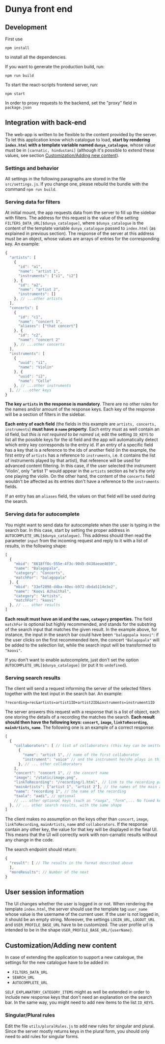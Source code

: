 # Dunya front end

## Development
First use

    npm install

to install all the dependencies.

If you want to generate the production build, run:

    npm run build

To start the react-scripts frontend server, run:

    npm start

In order to proxy requests to the backend, set the "proxy" field in `package.json`


## Integration with back-end
The web-app is written to be flexible to the content provided by the server. To let this application know which catalogue to load, **start by rendering `index.html` with a template variable named `dunya_catalogue`**, whose value must be in `[carnatic, hindustani]` (although it's possible to extend these values, see section [Customization/Adding new content](#customizationadding-new-content)).

### Settings and behavior
All settings in the following paragraphs are stored in the file `src/settings.js`. If you change one, please rebuild the bundle with the command `npm run build`.

### Serving data for filters
At initial mount, the app requests data from the server to fill up the sidebar with filters. The address for this request is the value of the setting `FILTERS_DATA_URL[$dunya_catalogue]`, where `$dunya_catalogue` is the content of the template variable `dunya_catalogue` passed to `index.html` (as explained in previous section). The response of the server at this address must be an object, whose values are arrays of entries for the corresponding key. An example:
```javascript
{
  "artists": [
    {
      "id": "a1",
      "name": "artist 1",
      "instruments": ["i1", "i2"]
    }, {
      "id": "a2",
      "name": "artist 2",
      "instruments": []
    }, // ...other artists
  ],
  "concerts": [
    {
      "id": "c1",
      "name": "concert 1",
      "aliases": ["that concert"]
    }, {
      "id": "c2",
      "name": "concert 2"
    }, // ...other concerts
  ],
  "instruments": [
    {
      "uuid": "i1",
      "name": "Violin"
    }, {
      "uuid": "i2",
      "name": "Cello"
    }, // ...other instruments
  ], // ...other keys
}
```
**The key `artists` in the response is mandatory**. There are no other rules for the names and/or amount of the response keys. Each key of the response will be a section of filters in the sidebar.

**Each entry of each field** (the fields in this example are `artists, concerts, instruments`) **must have a `name` property**.
Each entry must as well contain an id field, but *this is not required to be named* `id`; edit the setting `ID_KEYS` to list all the possible keys for the id field and the app will automatically detect which entry key corresponds to the entry id. If an entry of a specific field has a key that is a reference to the ids of another field (in the example, the first entry of `artists` has a reference to `instruments`, i.e. it contains the list of instruments played by that artist), that reference will be used for advanced content filtering. In this case, if the user selected the instrument 'Violin', only "artist 1" would appear in the `artists` section as he's the only one playing the violin. On the other hand, the content of the `concerts` field wouldn't be affected as its entries don't have a reference to the `instruments` fields.

If an entry has an `aliases` field, the values on that field will be used during the search.

### Serving data for autocomplete
You might want to send data for autocomplete when the user is typing in the search bar. In this case, start by setting the proper address in `AUTOCOMPLETE_URL[$dunya_catalogue]`. This address should then read the parameter `input` from the incoming request and reply to it with a list of results, in the following shape:
```javascript
[
  {
    "mbid": "8618ff0c-555e-4f3c-90d5-0438aeae4659",
    "name": "Balagopala",
    "category": "Concerts",
    "matchFor": "balagopala"
  }, {
    "mbid": "33ef2098-d4ba-40ec-b972-dbda5114e3e2",
    "name": "Koovi Azhaithal",
    "category": "Artists",
    "matchFor": "koovi"
  }, // ... other results
]
```
**Each result must have an id and the `name`, `category` properties.** The field `matchFor` is optional but highly recommended, and stands for the substring of the search input that matches the given result. In the example above, for instance, the input in the search bar could have been `"balagopala koovi"`: if the user clicks on the first recommended item, the concert `"Balagopala"` will be added to the selection list, while the search input will be transformed to `"koovi"`.

If you don't want to enable autocomplete, just don't set the option `AUTOCOMPLETE_URL[$dunya_catalogue]` (or put it to `undefined`).

### Serving search results
The client will send a request informing the server of the selected filters together with the text input in the search bar. An example:
```
?recording=rec&artists=artist1ID+artist2ID&instruments=instrument1ID
```

The server answers this request with a response that is a list of object, each one storing the details of a recording the matches the search. **Each result should then have the following keys: `concert`, `image`, `linkToRecording`, `mainArtists`, `name`**.
The following one is an example of a correct response:
```javascript
[
  {
    "collaborators": [ // list of collaborators (this key can be omitted if no collaborators are available)
      {
        "name": "artist 1", // name of the first collaborator
        "instrument": "voice" // and the instrument he/she plays in this recording
      }, // ... other collaborators
    ],
    "concert": "concert 1", // the concert name
    "image": "/static/image.png",
    "linkToRecording": "/recording/1.html", // link to the recording page
    "mainArtists": ["artist 1", "artist 2"], // the names of the main artists of the recording
    "name": "recording 1", // the name of the recording
    "taala": "aadi", // optional
    // ... other optional keys (such as "raaga", "form",... No fixed key names here, use what you want!)
  }, // ... other search results, with the same shape
]
```
The client makes no assumption on the keys other than `concert`, `image`, `linkToRecording`, `mainArtists`, `name` and `collaborators`. If the response contain any other key, the value for that key will be displayed in the final UI. This means that the UI will correctly work with non-carnatic results without any change in the code.

The search endpoint should return:
```javascript
{
  "result": [ // The results in the format described above
  ],
  "moreResults": // Number of the next
}
```

## User session information
The UI changes whether the user is logged in or not. When rendering the template `index.html`, the server should use the template tag `user_name` whose value is the username of the current user. If the user is not logged in, it should be an empty string. Moreover, the settings `LOGIN_URL`, `LOGOUT_URL` and `USER_PROFILE_BASE_URL` have to be customized. The user profile url is intended to be in the shape `USER_PROFILE_BASE_URL/{userName}`.

## Customization/Adding new content
In case of extending the application to support a new catalogue, the settings for the new catalogue have to be added in:
- `FILTERS_DATA_URL`
- `SEARCH_URL`
- `AUTOCOMPLETE_URL`

`SELF_EXPLANATORY_CATEGORY_ITEMS` might as well be extended in order to include new response keys that don't need an explanation on the search bar. In the same way, you might need to add new items to the list `ID_KEYS`.

### Singular/Plural rules
Edit the file `utils/pluralRules.js` to add new rules for singular and plural. Since the server mostly returns keys in the plural form, you should only need to add rules for singular forms.
